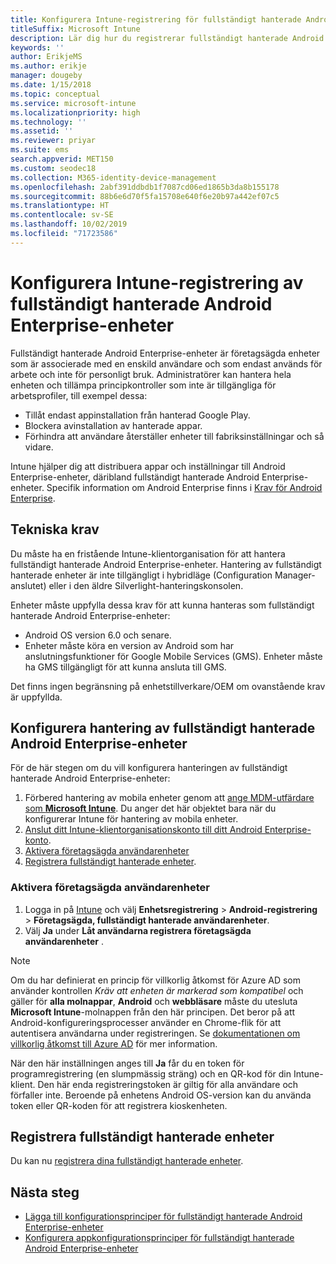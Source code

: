 ```yaml
---
title: Konfigurera Intune-registrering för fullständigt hanterade Android Enterprise-enheter
titleSuffix: Microsoft Intune
description: Lär dig hur du registrerar fullständigt hanterade Android Enterprise-enheter i Intune.
keywords: ''
author: ErikjeMS
ms.author: erikje
manager: dougeby
ms.date: 1/15/2018
ms.topic: conceptual
ms.service: microsoft-intune
ms.localizationpriority: high
ms.technology: ''
ms.assetid: ''
ms.reviewer: priyar
ms.suite: ems
search.appverid: MET150
ms.custom: seodec18
ms.collection: M365-identity-device-management
ms.openlocfilehash: 2abf391ddbdb1f7087cd06ed1865b3da8b155178
ms.sourcegitcommit: 88b6e6d70f5fa15708e640f6e20b97a442ef07c5
ms.translationtype: HT
ms.contentlocale: sv-SE
ms.lasthandoff: 10/02/2019
ms.locfileid: "71723586"
---
```

# <a name="set-up-intune-enrollment-of-android-enterprise-fully-managed-devices"></a>Konfigurera Intune-registrering av fullständigt hanterade Android Enterprise-enheter 

Fullständigt hanterade Android Enterprise-enheter är företagsägda enheter som är associerade med en enskild användare och som endast används för arbete och inte för personligt bruk. Administratörer kan hantera hela enheten och tillämpa principkontroller som inte är tillgängliga för arbetsprofiler, till exempel dessa:
- Tillåt endast appinstallation från hanterad Google Play.
- Blockera avinstallation av hanterade appar.
- Förhindra att användare återställer enheter till fabriksinställningar och så vidare.

Intune hjälper dig att distribuera appar och inställningar till Android Enterprise-enheter, däribland fullständigt hanterade Android Enterprise-enheter. Specifik information om Android Enterprise finns i [Krav för Android Enterprise](https://support.google.com/work/android/answer/6174145?hl=en&ref_topic=6151012).

## <a name="technical-requirements"></a>Tekniska krav

Du måste ha en fristående Intune-klientorganisation för att hantera fullständigt hanterade Android Enterprise-enheter. Hantering av fullständigt hanterade enheter är inte tillgängligt i hybridläge (Configuration Manager-anslutet) eller i den äldre Silverlight-hanteringskonsolen.

Enheter måste uppfylla dessa krav för att kunna hanteras som fullständigt hanterade Android Enterprise-enheter:

- Android OS version 6.0 och senare.
- Enheter måste köra en version av Android som har anslutningsfunktioner för Google Mobile Services (GMS). Enheter måste ha GMS tillgängligt för att kunna ansluta till GMS.

Det finns ingen begränsning på enhetstillverkare/OEM om ovanstående krav är uppfyllda.

## <a name="set-up-android-enterprise-fully-managed-device-management"></a>Konfigurera hantering av fullständigt hanterade Android Enterprise-enheter

För de här stegen om du vill konfigurera hanteringen av fullständigt hanterade Android Enterprise-enheter:

1. Förbered hantering av mobila enheter genom att [ange MDM-utfärdare som **Microsoft Intune**](../fundamentals/mdm-authority-set.md). Du anger det här objektet bara när du konfigurerar Intune för hantering av mobila enheter.
2. [Anslut ditt Intune-klientorganisationskonto till ditt Android Enterprise-konto](connect-intune-android-enterprise.md).
3. [Aktivera företagsägda användarenheter](#enable-corporate-owned-user-devices)
4. [Registrera fullständigt hanterade enheter](#enroll-the-fully-managed-devices).

### <a name="enable-corporate-owned-user-devices"></a>Aktivera företagsägda användarenheter

1. Logga in på [Intune](https://go.microsoft.com/fwlink/?linkid=2090973) och välj **Enhetsregistrering** > **Android-registrering** > **Företagsägda, fullständigt hanterade användarenheter**.
2. Välj **Ja** under **Låt användarna registrera företagsägda användarenheter** .

> [!NOTE]
> Om du har definierat en princip för villkorlig åtkomst för Azure AD som använder kontrollen *Kräv att enheten är markerad som kompatibel* och gäller för **alla molnappar**, **Android** och **webbläsare** måste du utesluta **Microsoft Intune**-molnappen från den här principen. Det beror på att Android-konfigureringsprocesser använder en Chrome-flik för att autentisera användarna under registreringen. Se [dokumentationen om villkorlig åtkomst till Azure AD](https://docs.microsoft.com/azure/active-directory/conditional-access/) för mer information.

När den här inställningen anges till **Ja** får du en token för programregistrering (en slumpmässig sträng) och en QR-kod för din Intune-klient. Den här enda registreringstoken är giltig för alla användare och förfaller inte. Beroende på enhetens Android OS-version kan du använda token eller QR-koden för att registrera kioskenheten.

## <a name="enroll-the-fully-managed-devices"></a>Registrera fullständigt hanterade enheter
Du kan nu [registrera dina fullständigt hanterade enheter](android-dedicated-devices-fully-managed-enroll.md).

## <a name="next-steps"></a>Nästa steg
- [Lägga till konfigurationsprinciper för fullständigt hanterade Android Enterprise-enheter](../configuration/device-restrictions-android-for-work.md#device-owner-only)
- [Konfigurera appkonfigurationsprinciper för fullständigt hanterade Android Enterprise-enheter](../apps/app-configuration-policies-use-android.md)

